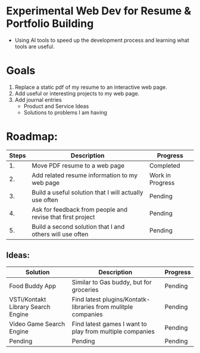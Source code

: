 Experimental Web Dev for Resume & Portfolio Building
=
- Using AI tools to speed up the development process and learning what tools are useful.

Goals
= 
1. Replace a static pdf of my resume to an interactive web page.
2. Add useful or interesting projects to my web page.
3. Add journal entries
   - Product and Service Ideas
   - Solutions to problems I am having
     
Roadmap: 
=

| Steps | Description | Progress |
|-------------|------------------|----------|
| 1.           | Move PDF resume to a web page | Completed |
| 2.          | Add related resume information to my web page | Work in Progress |
| 3.           | Build a useful solution that I will actually use often | Pending |
| 4.           | Ask for feedback from people and revise that first project | Pending |
| 5.           | Build a second solution that I and others will use often | Pending |

Ideas:
-
| Solution | Description | Progress |
|------------------|-------------|----------|
| Food Buddy App | Similar to Gas buddy, but for groceries | Pending |
| VSTi/Kontakt Library Search Engine | Find latest plugins/Kontatk-libraries from mulitple companies | Pending | 
| Video Game Search Engine | Find latest games I want to play from multiple companies | Pending | 
| Pending              | Pending | Pending |

